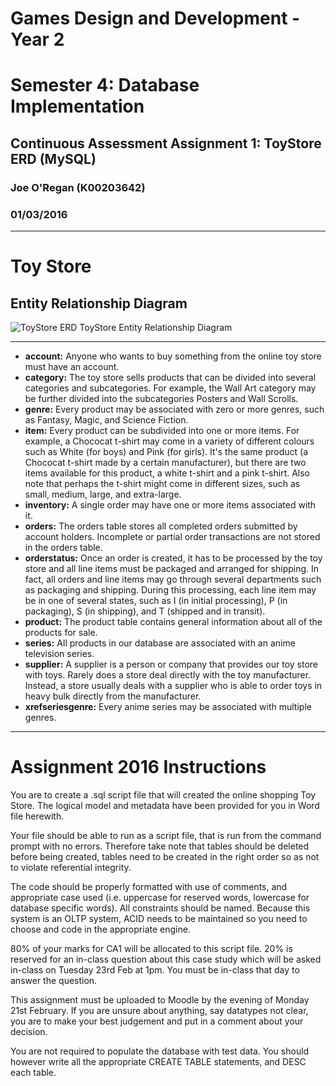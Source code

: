 # Games Design and Development - Year 2
# Semester 4: Database Implementation
## Continuous Assessment Assignment 1: ToyStore ERD (MySQL)
### Joe O'Regan (K00203642)

### 01/03/2016

---

# Toy Store
## Entity Relationship Diagram


![ToyStore ERD](https://raw.githubusercontent.com/joeaoregan/Yr2-DB_Implementation_CA1/master/Screenshots/ToyStoreERD.jpg "TicTacToe")
ToyStore Entity Relationship Diagram

---

* **account:** Anyone who wants to buy something from the online toy store must have an account.
* **category:** The toy store sells products that can be divided into several categories and subcategories. For example, the Wall Art category may be further divided into the subcategories Posters and Wall Scrolls.
* **genre:** Every product may be associated with zero or more genres, such as Fantasy, Magic, and Science Fiction.
* **item:** Every product can be subdivided into one or more items. For example, a Chococat t-shirt may come in a variety of different colours such as White (for boys) and Pink (for girls). It's the same product (a Chococat t-shirt made by a certain manufacturer), but there are two items available for this product, a white t-shirt and a pink t-shirt. Also note that perhaps the t-shirt might come in different sizes, such as small, medium, large, and extra-large.
* **inventory:** A single order may have one or more items associated with it.
* **orders:** The orders table stores all completed orders submitted by account holders. Incomplete or partial order transactions are not stored in the orders table.
* **orderstatus:** Once an order is created, it has to be processed by the toy store and all line items must be packaged and arranged for shipping. In fact, all orders and line items may go through several departments such as packaging and shipping. During this processing, each line item may be in one of several states, such as I (in initial processing), P (in packaging), S (in shipping), and T (shipped and in transit).
* **product:** The product table contains general information about all of the products for sale.
* **series:** All products in our database are associated with an anime television series.
* **supplier:** A supplier is a person or company that provides our toy store with toys. Rarely does a store deal directly with the toy manufacturer. Instead, a store usually deals with a supplier who is able to order toys in heavy bulk directly from the manufacturer.
* **xrefseriesgenre:** Every anime series may be associated with multiple genres.

---

# Assignment 2016 Instructions

You are to create a .sql script file that will created the online shopping Toy Store.  The logical model and metadata have been provided for you in Word file herewith.


Your file should be able to run as a script file, that is run from the command prompt with no errors.  Therefore take note that tables should be deleted before being created, tables need to be created in the right order so as not to violate referential integrity.


The code should be properly formatted with use of comments, and appropriate case used (i.e. uppercase for reserved words, lowercase for database specific words).  All constraints should be named.  Because this system is an OLTP system, ACID needs to be maintained so you need to choose and code in the appropriate engine.


80% of your marks for CA1 will be allocated to this script file.  20% is reserved for an in-class question about this case study which will be asked in-class on Tuesday 23rd Feb at 1pm.  You must be in-class that day to answer the question.


This assignment must be uploaded to Moodle by the evening of Monday 21st February.
If you are unsure about anything, say datatypes not clear, you are to make your best judgement and put in a comment about your decision.


You are not required to populate the database with test data.  You should however write all the appropriate CREATE TABLE statements, and DESC each table.